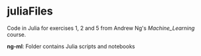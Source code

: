 # juliaFiles
Code in Julia for exercises 1, 2 and 5 from Andrew Ng's _Machine_Learning_ course.

**ng-ml**: Folder contains Julia scripts and notebooks
